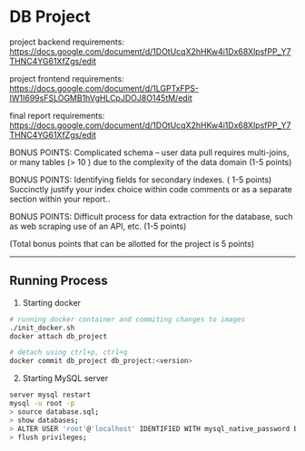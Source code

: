 # DB Project

project backend requirements: https://docs.google.com/document/d/1DOtUcqX2hHKw4i1Dx68XlpsfPP_Y7THNC4YG61XfZgs/edit

project frontend requirements: https://docs.google.com/document/d/1LGPTxFPS-IW1I699sFSLOGMB1hVgHLCpJDOJ8O145tM/edit

final report requirements: https://docs.google.com/document/d/1DOtUcqX2hHKw4i1Dx68XlpsfPP_Y7THNC4YG61XfZgs/edit

BONUS POINTS: Complicated schema – user data pull requires multi-joins, or many tables (> 10 ) due to the complexity of the data domain (1-5 points)

BONUS POINTS:  Identifying fields for secondary indexes. ( 1-5 points) Succinctly justify your index choice within code comments or as a separate section within your report..  

BONUS POINTS: Difficult process for data extraction for the database, such as web scraping use of an API, etc. (1-5 points) 

(Total bonus points that can be allotted for the project is 5 points)

---

## Running Process
1. Starting docker
```sh
# running docker container and commiting changes to images
./init_docker.sh
docker attach db_project

# detach using ctrl+p, ctrl+q
docker commit db_project db_project:<version>
```

2. Starting MySQL server
```sh
server mysql restart
mysql -u root -p
> source database.sql;
> show databases;
> ALTER USER 'root'@'localhost' IDENTIFIED WITH mysql_native_password BY '<password';
> flush privileges;
```
